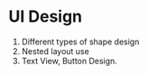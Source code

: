 # UI Design
01. Different types of shape design
02. Nested layout use
03. Text View, Button Design. 
